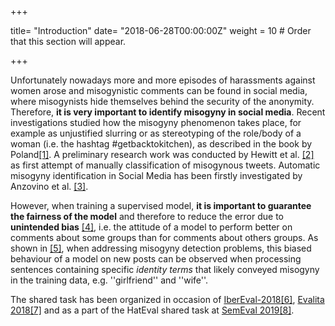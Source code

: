 +++

title= "Introduction"
date= "2018-06-28T00:00:00Z"
weight = 10  # Order that this section will appear.

+++


Unfortunately nowadays more and more episodes of harassments against women arose and misogynistic comments can be found in social media, where misogynists hide themselves behind the security of the anonymity. Therefore, **it is very important to identify misogyny in social media**. Recent investigations studied how the misogyny phenomenon takes place, for example as unjustified slurring or as stereotyping of the role/body of a woman (i.e. the hashtag #getbacktokitchen), as described in the book by Poland[[1]](#ref1). 
A preliminary research work was conducted by Hewitt et al. [[2]](#ref2) as first attempt of manually classification of misogynous tweets. 
Automatic misogyny identification in Social Media has been firstly investigated by Anzovino et al. [[3]](#ref3). 


However, when training a supervised model, **it is important to guarantee the fairness of the model** and therefore to reduce the error due to **unintended bias** [[4]](#ref4), i.e. the attitude of a  model to perform better on comments about some groups than for comments about others groups. As shown in [[5]](#ref5), when addressing misogyny detection problems, this biased behaviour of a model on new posts can be observed when processing sentences containing specific *identity terms* that likely conveyed misogyny in the training data, e.g. ''girlfriend'' and ''wife''.


The shared task has been organized in occasion of [IberEval-2018](https://sites.google.com/view/ibereval-2018)[[6]](#ref6), [Evalita 2018](http://www.evalita.it/2018)[[7]](#ref7) and as a part of the HatEval shared task at [SemEval 2019](http://alt.qcri.org/semeval2019/)[[8]](#ref8).
